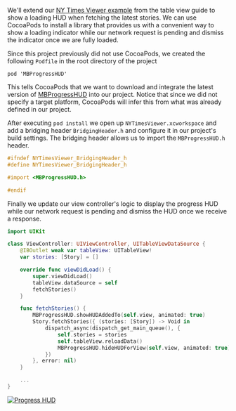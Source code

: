 We'll extend our [NY Times Viewer example](Table-View-Guide#example-load-data-from-a-rest-api-and-display-it-in-your-table)
from the table view guide to
show a loading HUD when fetching the latest stories.  We can use
CocoaPods to install a library that provides us with a convenient way to
show a loading indicator while our network request is pending and
dismiss the indicator once we are fully loaded.

Since this project previously did not use CocoaPods, we created the
following `Podfile` in the root directory of the project

```
pod 'MBProgressHUD'
```

This tells CocoaPods that we want to download and integrate the latest
version of [MBProgressHUD](https://github.com/jdg/MBProgressHUD) into
our project.  Notice that since we did not specify a target platform,
CocoaPods will infer this from what was already defined in our project.

After executing `pod install` we open up `NYTimesViewer.xcworkspace` and
add a bridging header `BridgingHeader.h` and configure it in our
project's build settings.  The bridging header allows us to import the
`MBProgressHUD.h` header.


```objective-c
#ifndef NYTimesViewer_BridgingHeader_h
#define NYTimesViewer_BridgingHeader_h

#import <MBProgressHUD.h>

#endif
```

Finally we update our view controller's logic to display the progress HUD
while our network request is pending and dismiss the HUD once we receive
a response.

```swift
import UIKit

class ViewController: UIViewController, UITableViewDataSource {
    @IBOutlet weak var tableView: UITableView!
    var stories: [Story] = []

    override func viewDidLoad() {
        super.viewDidLoad()
        tableView.dataSource = self
        fetchStories()
    }

    func fetchStories() {
        MBProgressHUD.showHUDAddedTo(self.view, animated: true)
        Story.fetchStories({ (stories: [Story]) -> Void in
            dispatch_async(dispatch_get_main_queue(), {
                self.stories = stories
                self.tableView.reloadData()
                MBProgressHUD.hideHUDForView(self.view, animated: true)
            })
        }, error: nil)
    }

    ...
}
```
<a href="http://imgur.com/8Kl9bQ1"><img src="http://i.imgur.com/8Kl9bQ1l.png" title="Progress HUD" /></a>
